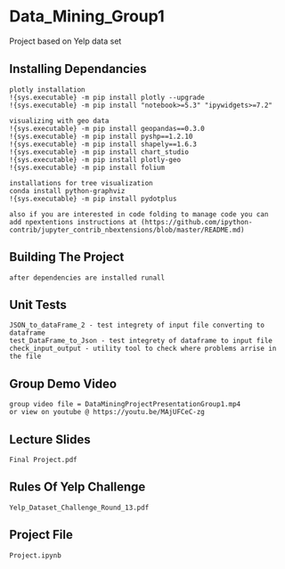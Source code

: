 # Data_Mining_Group1
Project based on Yelp data set

## Installing Dependancies
```
plotly installation
!{sys.executable} -m pip install plotly --upgrade
!{sys.executable} -m pip install "notebook>=5.3" "ipywidgets>=7.2"

visualizing with geo data
!{sys.executable} -m pip install geopandas==0.3.0
!{sys.executable} -m pip install pyshp==1.2.10
!{sys.executable} -m pip install shapely==1.6.3
!{sys.executable} -m pip install chart_studio
!{sys.executable} -m pip install plotly-geo
!{sys.executable} -m pip install folium

installations for tree visualization
conda install python-graphviz
!{sys.executable} -m pip install pydotplus

also if you are interested in code folding to manage code you can 
add npextentions instructions at (https://github.com/ipython-contrib/jupyter_contrib_nbextensions/blob/master/README.md)

```

## Building The Project 
```
after dependencies are installed runall 
```

## Unit Tests
```
JSON_to_dataFrame_2 - test integrety of input file converting to dataframe
test_DataFrame_to_Json - test integrety of dataframe to input file
check_input_output - utility tool to check where problems arrise in the file
```

## Group Demo Video 
```
group video file = DataMiningProjectPresentationGroup1.mp4
or view on youtube @ https://youtu.be/MAjUFCeC-zg
```

## Lecture Slides
```
Final Project.pdf
```
## Rules Of Yelp Challenge
```
Yelp_Dataset_Challenge_Round_13.pdf
```

## Project File
```
Project.ipynb
```
